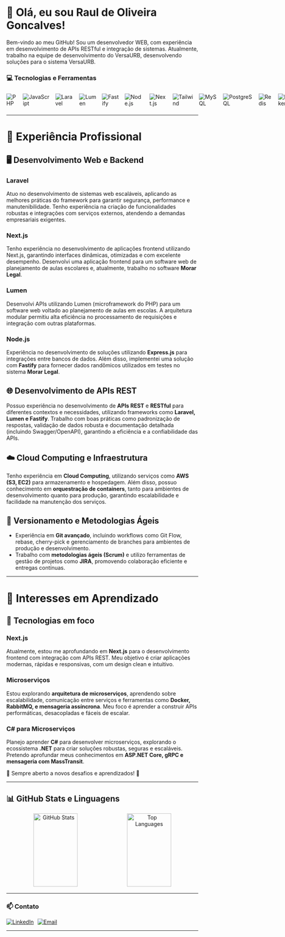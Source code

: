 # 👋 Olá, eu sou Raul de Oliveira Goncalves!

Bem-vindo ao meu GitHub! Sou um desenvolvedor WEB, com experiência em desenvolvimento de APIs RESTful e integração de sistemas. Atualmente, trabalho na equipe de desenvolvimento do  VersaURB, desenvolvendo soluções para o sistema VersaURB.

### 💻 Tecnologias e Ferramentas
<div style="display: flex; gap: 15px; align-items: center;">
  <!-- Languages -->
  <img src="https://img.shields.io/badge/PHP-777BB4?style=for-the-badge&logo=php&logoColor=white" alt="PHP">
  <img src="https://img.shields.io/badge/JavaScript-F7DF1E?style=for-the-badge&logo=javascript&logoColor=black" alt="JavaScript">

  <!-- Backend -->
  <img src="https://img.shields.io/badge/Laravel-FF2D20?style=for-the-badge&logo=laravel&logoColor=white" alt="Laravel">
  <img src="https://img.shields.io/badge/Lumen-FF2D20?style=for-the-badge&logo=laravel&logoColor=white" alt="Lumen">
  <img src="https://img.shields.io/badge/Fastify-000000?style=for-the-badge&logo=fastify&logoColor=white" alt="Fastify">
  <img src="https://img.shields.io/badge/Node.js-339933?style=for-the-badge&logo=node.js&logoColor=white" alt="Node.js">

  <!-- Frontend -->
  <img src="https://img.shields.io/badge/Next.js-000000?style=for-the-badge&logo=next.js&logoColor=white" alt="Next.js">
  <img src="https://img.shields.io/badge/Tailwind_CSS-38B2AC?style=for-the-badge&logo=tailwind-css&logoColor=white" alt="Tailwind">
  
  <!-- DB -->
  <img src="https://img.shields.io/badge/MySQL-4479A1?style=for-the-badge&logo=mysql&logoColor=white" alt="MySQL">
  <img src="https://img.shields.io/badge/PostgreSQL-336791?style=for-the-badge&logo=postgresql&logoColor=white" alt="PostgreSQL">
  <img src="https://img.shields.io/badge/Redis-DC382D?style=for-the-badge&logo=redis&logoColor=white" alt="Redis">

  <!-- Others -->
  <img src="https://img.shields.io/badge/Docker-2496ED?style=for-the-badge&logo=docker&logoColor=white" alt="Docker">
  <img src="https://img.shields.io/badge/Swagger-85EA2D?style=for-the-badge&logo=swagger&logoColor=black" alt="Swagger">
  <img src="https://img.shields.io/badge/Git-F05032?style=for-the-badge&logo=git&logoColor=white" alt="Git">
  <img src="https://img.shields.io/badge/AWS-232F3E?style=for-the-badge&logo=amazon-aws&logoColor=white" alt="AWS S3">
</div>

---

# 💼 Experiência Profissional

## 🖥️ Desenvolvimento Web e Backend

### Laravel
Atuo no desenvolvimento de sistemas web escaláveis, aplicando as melhores práticas do framework para garantir segurança, performance e manutenibilidade. Tenho experiência na criação de funcionalidades robustas e integrações com serviços externos, atendendo a demandas empresariais exigentes.

### Next.js
Tenho experiência no desenvolvimento de aplicações frontend utilizando Next.js, garantindo interfaces dinâmicas, otimizadas e com excelente desempenho. Desenvolvi uma aplicação frontend para um software web de planejamento de aulas escolares e, atualmente, trabalho no software **Morar Legal**.

### Lumen
Desenvolvi APIs utilizando Lumen (microframework do PHP) para um software web voltado ao planejamento de aulas em escolas. A arquitetura modular permitiu alta eficiência no processamento de requisições e integração com outras plataformas.

### Node.js
Experiência no desenvolvimento de soluções utilizando **Express.js** para integrações entre bancos de dados. Além disso, implementei uma solução com **Fastify** para fornecer dados randômicos utilizados em testes no sistema **Morar Legal**.

## 🌐 Desenvolvimento de APIs REST
Possuo experiência no desenvolvimento de **APIs REST** e **RESTful** para diferentes contextos e necessidades, utilizando frameworks como **Laravel, Lumen e Fastify**. Trabalho com boas práticas como padronização de respostas, validação de dados robusta e documentação detalhada (incluindo Swagger/OpenAPI), garantindo a eficiência e a confiabilidade das APIs.

## ☁️ Cloud Computing e Infraestrutura
Tenho experiência em **Cloud Computing**, utilizando serviços como **AWS (S3, EC2)** para armazenamento e hospedagem. Além disso, possuo conhecimento em **orquestração de containers**, tanto para ambientes de desenvolvimento quanto para produção, garantindo escalabilidade e facilidade na manutenção dos serviços.

## 🚀 Versionamento e Metodologias Ágeis
- Experiência em **Git avançado**, incluindo workflows como Git Flow, rebase, cherry-pick e gerenciamento de branches para ambientes de produção e desenvolvimento.
- Trabalho com **metodologias ágeis (Scrum)** e utilizo ferramentas de gestão de projetos como **JIRA**, promovendo colaboração eficiente e entregas contínuas.

---

# 🌱 Interesses em Aprendizado

## 🚀 Tecnologias em foco

### **Next.js**
Atualmente, estou me aprofundando em **Next.js** para o desenvolvimento frontend com integração com APIs REST. Meu objetivo é criar aplicações modernas, rápidas e responsivas, com um design clean e intuitivo.

### **Microserviços**
Estou explorando **arquitetura de microserviços**, aprendendo sobre escalabilidade, comunicação entre serviços e ferramentas como **Docker, RabbitMQ, e mensageria assíncrona**. Meu foco é aprender a construir APIs performáticas, desacopladas e fáceis de escalar.

### **C# para Microserviços**
Planejo aprender **C#** para desenvolver microserviços, explorando o ecossistema **.NET** para criar soluções robustas, seguras e escaláveis. Pretendo aprofundar meus conhecimentos em **ASP.NET Core, gRPC e mensageria com MassTransit**.

📌 Sempre aberto a novos desafios e aprendizados! 🚀

---

## 📊 GitHub Stats e Linguagens

<div align="center">
  <img src="https://github-readme-stats.vercel.app/api?username=raulntjj&show_icons=true&theme=radical" alt="GitHub Stats" style="width: 48%; height: 12rem">
  <img src="https://github-readme-stats.vercel.app/api/top-langs/?username=raulntjj&layout=compact&theme=radical" alt="Top Languages" style="width: 48%; height: 12rem">
</div>

---

### 📫 Contato

<div style="display: flex; gap: 10px;">
  <a href="https://www.linkedin.com/in/raulntjj" target="_blank"><img src="https://img.shields.io/badge/LinkedIn-0077B5?style=for-the-badge&logo=linkedin&logoColor=white" alt="LinkedIn"></a>
  <a href="mailto:raulntjj@dominio.com"><img src="https://img.shields.io/badge/Email-D14836?style=for-the-badge&logo=gmail&logoColor=white" alt="Email"></a>
</div>

---
